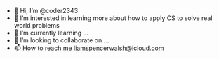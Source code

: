 - 👋 Hi, I’m @coder2343
- 👀 I’m interested in learning more about how to apply CS to solve real world problems
- 🌱 I’m currently learning ...
- 💞️ I’m looking to collaborate on ...
- 📫 How to reach me liamspencerwalsh@icloud.com

<!---
coder2343/coder2343 is a ✨ special ✨ repository because its `README.md` (this file) appears on your GitHub profile.
You can click the Preview link to take a look at your changes.
--->

